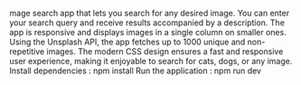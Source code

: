 mage search app that lets you search for any desired image. You can enter your search query and receive results accompanied by a description. The app is responsive and displays images in a single column on smaller ones. Using the Unsplash API, the app fetches up to 1000 unique and non-repetitive images. The modern CSS design ensures a fast and responsive user experience, making it enjoyable to search for cats, dogs, or any image.
Install dependencies : 
npm install
Run the application :
npm run dev
